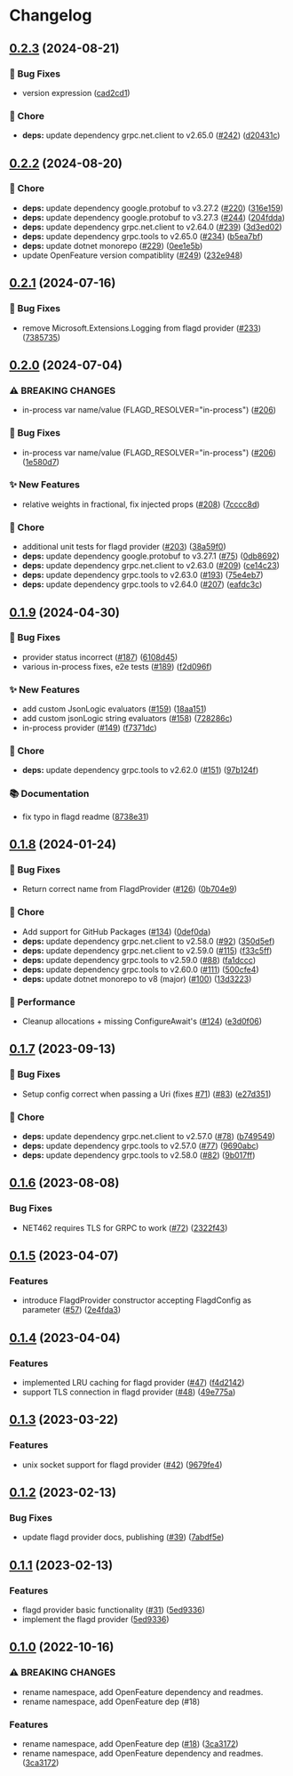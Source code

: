 # Changelog

## [0.2.3](https://github.com/open-feature/dotnet-sdk-contrib/compare/OpenFeature.Contrib.Providers.Flagd-v0.2.2...OpenFeature.Contrib.Providers.Flagd-v0.2.3) (2024-08-21)


### 🐛 Bug Fixes

* version expression ([cad2cd1](https://github.com/open-feature/dotnet-sdk-contrib/commit/cad2cd166d0c25753b37189f044c3a585cda0fad))


### 🧹 Chore

* **deps:** update dependency grpc.net.client to v2.65.0 ([#242](https://github.com/open-feature/dotnet-sdk-contrib/issues/242)) ([d20431c](https://github.com/open-feature/dotnet-sdk-contrib/commit/d20431cc9793edad3e08517a5c3a64a0103a48f3))

## [0.2.2](https://github.com/open-feature/dotnet-sdk-contrib/compare/OpenFeature.Contrib.Providers.Flagd-v0.2.1...OpenFeature.Contrib.Providers.Flagd-v0.2.2) (2024-08-20)


### 🧹 Chore

* **deps:** update dependency google.protobuf to v3.27.2 ([#220](https://github.com/open-feature/dotnet-sdk-contrib/issues/220)) ([316e159](https://github.com/open-feature/dotnet-sdk-contrib/commit/316e159a417e5b4268482551fec8e7eb34436648))
* **deps:** update dependency google.protobuf to v3.27.3 ([#244](https://github.com/open-feature/dotnet-sdk-contrib/issues/244)) ([204fdda](https://github.com/open-feature/dotnet-sdk-contrib/commit/204fddad9f2b5f1601e1eaf913654e190020d15e))
* **deps:** update dependency grpc.net.client to v2.64.0 ([#239](https://github.com/open-feature/dotnet-sdk-contrib/issues/239)) ([3d3ed02](https://github.com/open-feature/dotnet-sdk-contrib/commit/3d3ed02e3bdf979336e0dad8e3d5ed6886345a2d))
* **deps:** update dependency grpc.tools to v2.65.0 ([#234](https://github.com/open-feature/dotnet-sdk-contrib/issues/234)) ([b5ea7bf](https://github.com/open-feature/dotnet-sdk-contrib/commit/b5ea7bf6be6b37a2461d0d3192445901df2e1cdc))
* **deps:** update dotnet monorepo ([#229](https://github.com/open-feature/dotnet-sdk-contrib/issues/229)) ([0ee1e5b](https://github.com/open-feature/dotnet-sdk-contrib/commit/0ee1e5b4e3a002e2f56c78ee5d5665576190cbba))
* update OpenFeature version compatiblity ([#249](https://github.com/open-feature/dotnet-sdk-contrib/issues/249)) ([232e948](https://github.com/open-feature/dotnet-sdk-contrib/commit/232e948a0916ca10612f85343e2eecebca107090))

## [0.2.1](https://github.com/open-feature/dotnet-sdk-contrib/compare/OpenFeature.Contrib.Providers.Flagd-v0.2.0...OpenFeature.Contrib.Providers.Flagd-v0.2.1) (2024-07-16)


### 🐛 Bug Fixes

* remove Microsoft.Extensions.Logging from flagd provider ([#233](https://github.com/open-feature/dotnet-sdk-contrib/issues/233)) ([7385735](https://github.com/open-feature/dotnet-sdk-contrib/commit/7385735aee328e60be323fba037291bf4fd3d1c9))

## [0.2.0](https://github.com/open-feature/dotnet-sdk-contrib/compare/OpenFeature.Contrib.Providers.Flagd-v0.1.9...OpenFeature.Contrib.Providers.Flagd-v0.2.0) (2024-07-04)


### ⚠ BREAKING CHANGES

* in-process var name/value (FLAGD_RESOLVER="in-process") ([#206](https://github.com/open-feature/dotnet-sdk-contrib/issues/206))

### 🐛 Bug Fixes

* in-process var name/value (FLAGD_RESOLVER="in-process") ([#206](https://github.com/open-feature/dotnet-sdk-contrib/issues/206)) ([1e580d7](https://github.com/open-feature/dotnet-sdk-contrib/commit/1e580d75a06f3d9f4683578e692247dbfc8aa7ea))


### ✨ New Features

* relative weights in fractional, fix injected props ([#208](https://github.com/open-feature/dotnet-sdk-contrib/issues/208)) ([7cccc8d](https://github.com/open-feature/dotnet-sdk-contrib/commit/7cccc8df0de6d9607e045fa62f070f35f20d6a0a))


### 🧹 Chore

* additional unit tests for flagd provider ([#203](https://github.com/open-feature/dotnet-sdk-contrib/issues/203)) ([38a59f0](https://github.com/open-feature/dotnet-sdk-contrib/commit/38a59f01b4c740ddcfb69b68c8b79fb169e06ad4))
* **deps:** update dependency google.protobuf to v3.27.1 ([#75](https://github.com/open-feature/dotnet-sdk-contrib/issues/75)) ([0db8692](https://github.com/open-feature/dotnet-sdk-contrib/commit/0db86920eddaf16fa4685843e5e6b6308893d012))
* **deps:** update dependency grpc.net.client to v2.63.0 ([#209](https://github.com/open-feature/dotnet-sdk-contrib/issues/209)) ([ce14c23](https://github.com/open-feature/dotnet-sdk-contrib/commit/ce14c2389c3602aa211d877b4122b7a7d03835b9))
* **deps:** update dependency grpc.tools to v2.63.0 ([#193](https://github.com/open-feature/dotnet-sdk-contrib/issues/193)) ([75e4eb7](https://github.com/open-feature/dotnet-sdk-contrib/commit/75e4eb7c379e6680545fb6dc638ec0345114877b))
* **deps:** update dependency grpc.tools to v2.64.0 ([#207](https://github.com/open-feature/dotnet-sdk-contrib/issues/207)) ([eafdc3c](https://github.com/open-feature/dotnet-sdk-contrib/commit/eafdc3c206f010a9d363dc4cd70b2308d6b5fab1))

## [0.1.9](https://github.com/open-feature/dotnet-sdk-contrib/compare/OpenFeature.Contrib.Providers.Flagd-v0.1.8...OpenFeature.Contrib.Providers.Flagd-v0.1.9) (2024-04-30)


### 🐛 Bug Fixes

* provider status incorrect ([#187](https://github.com/open-feature/dotnet-sdk-contrib/issues/187)) ([6108d45](https://github.com/open-feature/dotnet-sdk-contrib/commit/6108d452d6c8a5c70c18b45ea9dd2e13612370ec))
* various in-process fixes, e2e tests ([#189](https://github.com/open-feature/dotnet-sdk-contrib/issues/189)) ([f2d096f](https://github.com/open-feature/dotnet-sdk-contrib/commit/f2d096fb4c1140a64a6d95bd17fd2efaf2320cda))


### ✨ New Features

* add custom JsonLogic evaluators ([#159](https://github.com/open-feature/dotnet-sdk-contrib/issues/159)) ([18aa151](https://github.com/open-feature/dotnet-sdk-contrib/commit/18aa15161975aeb5d334e79d9a57af5c0d2ee14a))
* add custom jsonLogic string evaluators ([#158](https://github.com/open-feature/dotnet-sdk-contrib/issues/158)) ([728286c](https://github.com/open-feature/dotnet-sdk-contrib/commit/728286c3ad8677cb92ef378ae714cb1b5f2cfea4))
* in-process provider ([#149](https://github.com/open-feature/dotnet-sdk-contrib/issues/149)) ([f7371dc](https://github.com/open-feature/dotnet-sdk-contrib/commit/f7371dc91a3b8a9a6036429aee31d1098aed958f))


### 🧹 Chore

* **deps:** update dependency grpc.tools to v2.62.0 ([#151](https://github.com/open-feature/dotnet-sdk-contrib/issues/151)) ([97b124f](https://github.com/open-feature/dotnet-sdk-contrib/commit/97b124fe3c047b8a1d1f08ca0d3619addddd94af))


### 📚 Documentation

* fix typo in flagd readme ([8738e31](https://github.com/open-feature/dotnet-sdk-contrib/commit/8738e3169da13774d734964c3ea621b35a031d77))

## [0.1.8](https://github.com/open-feature/dotnet-sdk-contrib/compare/OpenFeature.Contrib.Providers.Flagd-v0.1.7...OpenFeature.Contrib.Providers.Flagd-v0.1.8) (2024-01-24)


### 🐛 Bug Fixes

* Return correct name from FlagdProvider ([#126](https://github.com/open-feature/dotnet-sdk-contrib/issues/126)) ([0b704e9](https://github.com/open-feature/dotnet-sdk-contrib/commit/0b704e9662ab63fa164235aefa2013f0a9101857))


### 🧹 Chore

* Add support for GitHub Packages ([#134](https://github.com/open-feature/dotnet-sdk-contrib/issues/134)) ([0def0da](https://github.com/open-feature/dotnet-sdk-contrib/commit/0def0da173e2f327b7381eba043b6e99ae8f26fe))
* **deps:** update dependency grpc.net.client to v2.58.0 ([#92](https://github.com/open-feature/dotnet-sdk-contrib/issues/92)) ([350d5ef](https://github.com/open-feature/dotnet-sdk-contrib/commit/350d5efdfde51e1557e4f37b82c6baaccb05b2c9))
* **deps:** update dependency grpc.net.client to v2.59.0 ([#115](https://github.com/open-feature/dotnet-sdk-contrib/issues/115)) ([f33c5ff](https://github.com/open-feature/dotnet-sdk-contrib/commit/f33c5ff8ea9040ed61d7b36a2d4cf621a3a5c813))
* **deps:** update dependency grpc.tools to v2.59.0 ([#88](https://github.com/open-feature/dotnet-sdk-contrib/issues/88)) ([fa1dccc](https://github.com/open-feature/dotnet-sdk-contrib/commit/fa1dccc647da33b77a1509afe791b4fa83fab3e8))
* **deps:** update dependency grpc.tools to v2.60.0 ([#111](https://github.com/open-feature/dotnet-sdk-contrib/issues/111)) ([500cfe4](https://github.com/open-feature/dotnet-sdk-contrib/commit/500cfe49a4d12e4af199f9050cd89abeb06bcfe5))
* **deps:** update dotnet monorepo to v8 (major) ([#100](https://github.com/open-feature/dotnet-sdk-contrib/issues/100)) ([13d3223](https://github.com/open-feature/dotnet-sdk-contrib/commit/13d32231983e61ec9960cabfbf9a55fc5a6b32cb))


### 🚀 Performance

* Cleanup allocations + missing ConfigureAwait's ([#124](https://github.com/open-feature/dotnet-sdk-contrib/issues/124)) ([e3d0f06](https://github.com/open-feature/dotnet-sdk-contrib/commit/e3d0f06c5fc732c068eb5d135143fac3c2a6b01e))

## [0.1.7](https://github.com/open-feature/dotnet-sdk-contrib/compare/OpenFeature.Contrib.Providers.Flagd-v0.1.6...OpenFeature.Contrib.Providers.Flagd-v0.1.7) (2023-09-13)


### 🐛 Bug Fixes

* Setup config correct when passing a Uri (fixes [#71](https://github.com/open-feature/dotnet-sdk-contrib/issues/71)) ([#83](https://github.com/open-feature/dotnet-sdk-contrib/issues/83)) ([e27d351](https://github.com/open-feature/dotnet-sdk-contrib/commit/e27d351f7e3392102e2c7f840a0ab30e13198613))


### 🧹 Chore

* **deps:** update dependency grpc.net.client to v2.57.0 ([#78](https://github.com/open-feature/dotnet-sdk-contrib/issues/78)) ([b749549](https://github.com/open-feature/dotnet-sdk-contrib/commit/b74954944c87dd708a0256a44fd7df8db911a66c))
* **deps:** update dependency grpc.tools to v2.57.0 ([#77](https://github.com/open-feature/dotnet-sdk-contrib/issues/77)) ([9690abc](https://github.com/open-feature/dotnet-sdk-contrib/commit/9690abc3e3540cee3ec2a6c0cd29e81c8d4d39be))
* **deps:** update dependency grpc.tools to v2.58.0 ([#82](https://github.com/open-feature/dotnet-sdk-contrib/issues/82)) ([9b017ff](https://github.com/open-feature/dotnet-sdk-contrib/commit/9b017ff3a92499901c677e5cf9347ab387f91aaa))

## [0.1.6](https://github.com/open-feature/dotnet-sdk-contrib/compare/OpenFeature.Contrib.Providers.Flagd-v0.1.5...OpenFeature.Contrib.Providers.Flagd-v0.1.6) (2023-08-08)


### Bug Fixes

* NET462 requires TLS for GRPC to work ([#72](https://github.com/open-feature/dotnet-sdk-contrib/issues/72)) ([2322f43](https://github.com/open-feature/dotnet-sdk-contrib/commit/2322f4319b4b44b66c6965e736551538b4ced9a1))

## [0.1.5](https://github.com/open-feature/dotnet-sdk-contrib/compare/OpenFeature.Contrib.Providers.Flagd-v0.1.4...OpenFeature.Contrib.Providers.Flagd-v0.1.5) (2023-04-07)


### Features

* introduce FlagdProvider constructor accepting FlagdConfig as parameter ([#57](https://github.com/open-feature/dotnet-sdk-contrib/issues/57)) ([2e4fda3](https://github.com/open-feature/dotnet-sdk-contrib/commit/2e4fda3abc6ffd3c43d5ea42dcddb855f5298322))

## [0.1.4](https://github.com/open-feature/dotnet-sdk-contrib/compare/OpenFeature.Contrib.Providers.Flagd-v0.1.3...OpenFeature.Contrib.Providers.Flagd-v0.1.4) (2023-04-04)


### Features

* implemented LRU caching for flagd provider  ([#47](https://github.com/open-feature/dotnet-sdk-contrib/issues/47)) ([f4d2142](https://github.com/open-feature/dotnet-sdk-contrib/commit/f4d21426e9ec079d62ecca4e8d1936cb8ad299b7))
* support TLS connection in flagd provider ([#48](https://github.com/open-feature/dotnet-sdk-contrib/issues/48)) ([49e775a](https://github.com/open-feature/dotnet-sdk-contrib/commit/49e775a425b043e5774fbae348cfa2c4af59f2cf))

## [0.1.3](https://github.com/open-feature/dotnet-sdk-contrib/compare/OpenFeature.Contrib.Providers.Flagd-v0.1.2...OpenFeature.Contrib.Providers.Flagd-v0.1.3) (2023-03-22)


### Features

* unix socket support for flagd provider ([#42](https://github.com/open-feature/dotnet-sdk-contrib/issues/42)) ([9679fe4](https://github.com/open-feature/dotnet-sdk-contrib/commit/9679fe40cb13b48fa2f34521ce6175d9b8a6874b))

## [0.1.2](https://github.com/open-feature/dotnet-sdk-contrib/compare/OpenFeature.Contrib.Providers.Flagd-v0.1.1...OpenFeature.Contrib.Providers.Flagd-v0.1.2) (2023-02-13)


### Bug Fixes

* update flagd provider docs, publishing ([#39](https://github.com/open-feature/dotnet-sdk-contrib/issues/39)) ([7abdf5e](https://github.com/open-feature/dotnet-sdk-contrib/commit/7abdf5e979fe03b41ecf83e05c41ceb626941510))

## [0.1.1](https://github.com/open-feature/dotnet-sdk-contrib/compare/OpenFeature.Contrib.Providers.Flagd-v0.1.0...OpenFeature.Contrib.Providers.Flagd-v0.1.1) (2023-02-13)


### Features

* flagd provider basic functionality ([#31](https://github.com/open-feature/dotnet-sdk-contrib/issues/31)) ([5ed9336](https://github.com/open-feature/dotnet-sdk-contrib/commit/5ed9336132a12c058f46beef5c861233270e975e))
* implement the flagd provider ([5ed9336](https://github.com/open-feature/dotnet-sdk-contrib/commit/5ed9336132a12c058f46beef5c861233270e975e))

## [0.1.0](https://github.com/open-feature/dotnet-sdk-contrib/compare/OpenFeature.Contrib.Providers.Flagd-v0.0.2...OpenFeature.Contrib.Providers.Flagd-v0.1.0) (2022-10-16)


### ⚠ BREAKING CHANGES

* rename namespace, add OpenFeature dependency and readmes.
* rename namespace, add OpenFeature dep (#18)

### Features

* rename namespace, add OpenFeature dep ([#18](https://github.com/open-feature/dotnet-sdk-contrib/issues/18)) ([3ca3172](https://github.com/open-feature/dotnet-sdk-contrib/commit/3ca31722b83053d4edf2038889c78efa717a7cff))
* rename namespace, add OpenFeature dependency and readmes. ([3ca3172](https://github.com/open-feature/dotnet-sdk-contrib/commit/3ca31722b83053d4edf2038889c78efa717a7cff))
